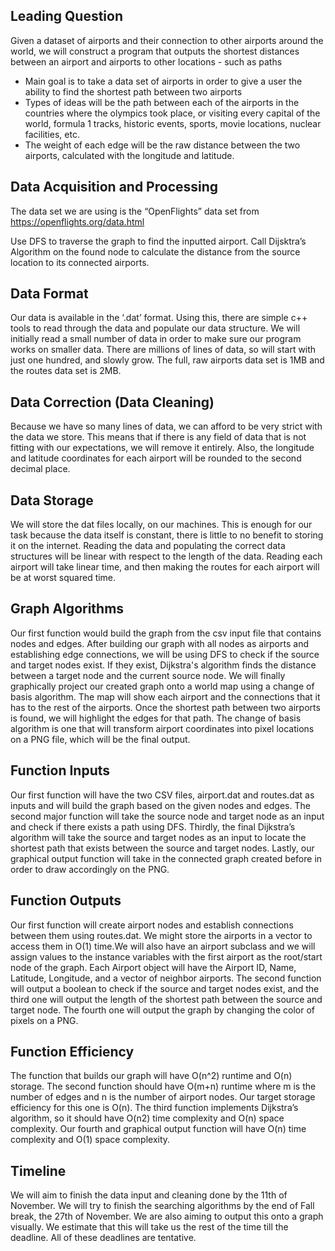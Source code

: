 ## Leading Question

Given a dataset of airports and their connection to other airports around the world, we will construct a program that outputs the shortest distances between an airport and airports to other locations - such as paths 

- Main goal is to take a data set of airports in order to give a user the ability to find the shortest path between two airports
- Types of ideas will be the path between each of the airports in the countries where the olympics took place, or visiting every capital of the world, formula 1 tracks, historic events, sports, movie locations, nuclear facilities, etc.
- The weight of each edge will be the raw distance between the two airports, calculated with the longitude and latitude.

## Data Acquisition and Processing
	
The data set we are using is the “OpenFlights” data set from 	https://openflights.org/data.html

Use DFS to traverse the graph to find the inputted airport. Call Dijsktra’s Algorithm on the found node to calculate the distance from the source location to its connected airports. 


## Data Format 

Our data is available in the ‘.dat’ format. Using this, there are simple c++ tools to read through the data and populate our data structure. We will initially read a small number of data in order to make sure our program works on smaller data. There are millions of lines of data, so will start with just one hundred, and slowly grow. The full, raw airports data set is 1MB and the routes data set is 2MB. 
 
## Data Correction (Data Cleaning) 

Because we have so many lines of data, we can afford to be very strict with the data we store. This means that if there is any field of data that is not fitting with our expectations, we will remove it entirely. Also, the longitude and latitude coordinates for each airport will be rounded to the second decimal place. 

## Data Storage

We will store the dat files locally, on our machines. This is enough for our task because the data itself is constant, there is little to no benefit to storing it on the internet. Reading the data and populating the correct data structures will be linear with respect to the length of the data. Reading each airport will take linear time, and then making the routes for each airport will be at worst squared time.
 


## Graph Algorithms

Our first function would build the graph from the csv input file that contains nodes and edges. After building our graph with all nodes as airports and establishing edge connections, we will be using DFS to check if the source and target nodes exist. If they exist, Dijkstra's algorithm finds the distance between a target node and the current source node. We will finally graphically project our created graph onto a world map using a change of basis algorithm. The map will show each airport and the connections that it has to the rest of the airports. Once the shortest path between two airports is found, we will highlight the edges for that path. The change of basis algorithm is one that will transform airport coordinates into pixel locations on a PNG file, which will be the final output.

## Function Inputs

Our first function will have the two CSV files, airport.dat and routes.dat as inputs and will build the graph based on the given nodes and edges. The second major function will take the source node and target node as an input and check if there exists a path using DFS. Thirdly, the final Dijkstra’s algorithm will take the source and target nodes as an input to locate the shortest path that exists between the source and target nodes. Lastly, our graphical output function will take in the connected graph created before in order to draw accordingly on the PNG.

## Function Outputs

Our first function will create airport nodes and establish connections between them using routes.dat. We might store the airports in a vector to access them in O(1) time.We will also have an airport subclass and we will assign values to the instance variables with the first airport as the root/start node of the graph. Each Airport object will have the Airport ID, Name, Latitude, Longitude, and a vector of neighbor airports. The second function will output a boolean to check if the source and target nodes exist, and the third one will output the length of the shortest path between the source and target node. The fourth one will output the graph by changing the color of pixels on a PNG. 


## Function Efficiency

The function that builds our graph will have O(n^2) runtime and O(n) storage. The second function should have O(m+n) runtime where m is the number of edges and n is the number of airport nodes. Our target storage efficiency for this one is O(n). The third function implements Dijkstra’s algorithm, so it should have O(n2) time complexity and O(n) space complexity. Our fourth and graphical output function will have O(n) time complexity and O(1) space complexity.
 
## Timeline

We will aim to finish the data input and cleaning done by the 11th of November. We will try to finish the searching algorithms by the end of Fall break, the 27th of November. We are also aiming to output this onto a graph visually. We estimate that this will take us the rest of the time till the deadline. All of these deadlines are tentative.
